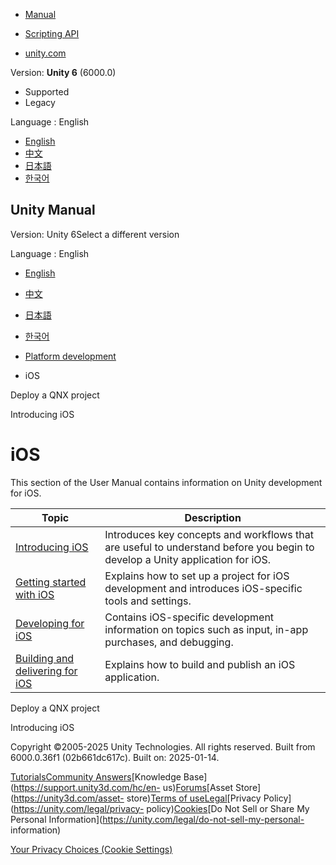 [](https://docs.unity3d.com)

  * [Manual](../Manual/index.html)
  * [Scripting API](../ScriptReference/index.html)

  * [unity.com](https://unity.com/)

Version: **Unity 6** (6000.0)

  * Supported
  * Legacy

Language : English

  * [English](/Manual/iphone.html)
  * [中文](/cn/current/Manual/iphone.html)
  * [日本語](/ja/current/Manual/iphone.html)
  * [한국어](/kr/current/Manual/iphone.html)

[](https://docs.unity3d.com)

## Unity Manual

Version: Unity 6Select a different version

Language : English

  * [English](/Manual/iphone.html)
  * [中文](/cn/current/Manual/iphone.html)
  * [日本語](/ja/current/Manual/iphone.html)
  * [한국어](/kr/current/Manual/iphone.html)

  * [Platform development ](PlatformSpecific.html)
  * iOS

[](qnx-deploy.html)

Deploy a QNX project

[](ios-introducing.html)

Introducing iOS

# iOS

This section of the User Manual contains information on Unity development for
iOS.

**Topic** | **Description**  
---|---  
[Introducing iOS](ios-introducing.html) | Introduces key concepts and workflows that are useful to understand before you begin to develop a Unity application for iOS.  
[Getting started with iOS](iphone-GettingStarted.html) | Explains how to set up a project for iOS development and introduces iOS-specific tools and settings.  
[Developing for iOS](ios-developing.html) | Contains iOS-specific development information on topics such as input, in-app purchases, and debugging.  
[Building and delivering for iOS](ios-building-and-delivering.html) | Explains how to build and publish an iOS application.  
  
[](qnx-deploy.html)

Deploy a QNX project

[](ios-introducing.html)

Introducing iOS

Copyright ©2005-2025 Unity Technologies. All rights reserved. Built from
6000.0.36f1 (02b661dc617c). Built on: 2025-01-14.

[Tutorials](https://learn.unity.com/)[Community
Answers](https://answers.unity3d.com)[Knowledge
Base](https://support.unity3d.com/hc/en-
us)[Forums](https://forum.unity3d.com)[Asset Store](https://unity3d.com/asset-
store)[Terms of
use](https://docs.unity3d.com/Manual/TermsOfUse.html)[Legal](https://unity.com/legal)[Privacy
Policy](https://unity.com/legal/privacy-
policy)[Cookies](https://unity.com/legal/cookie-policy)[Do Not Sell or Share
My Personal Information](https://unity.com/legal/do-not-sell-my-personal-
information)

[Your Privacy Choices (Cookie Settings)](javascript:void\(0\);)

